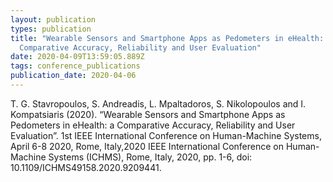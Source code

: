 ```yaml
---
layout: publication
types: publication
title: "Wearable Sensors and Smartphone Apps as Pedometers in eHealth: a
  Comparative Accuracy, Reliability and User Evaluation"
date: 2020-04-09T13:59:05.889Z
tags: conference_publications
publication_date: 2020-04-06
---
```

T. G. Stavropoulos, S. Andreadis, L. Mpaltadoros, S. Nikolopoulos and I. Kompatsiaris (2020). “Wearable Sensors and Smartphone Apps as Pedometers in eHealth: a Comparative Accuracy, Reliability and User Evaluation”. 1st IEEE International Conference on Human-Machine Systems, April 6-8 2020, Rome, Italy,2020 IEEE International Conference on Human-Machine Systems (ICHMS), Rome, Italy, 2020, pp. 1-6, doi: 10.1109/ICHMS49158.2020.9209441.